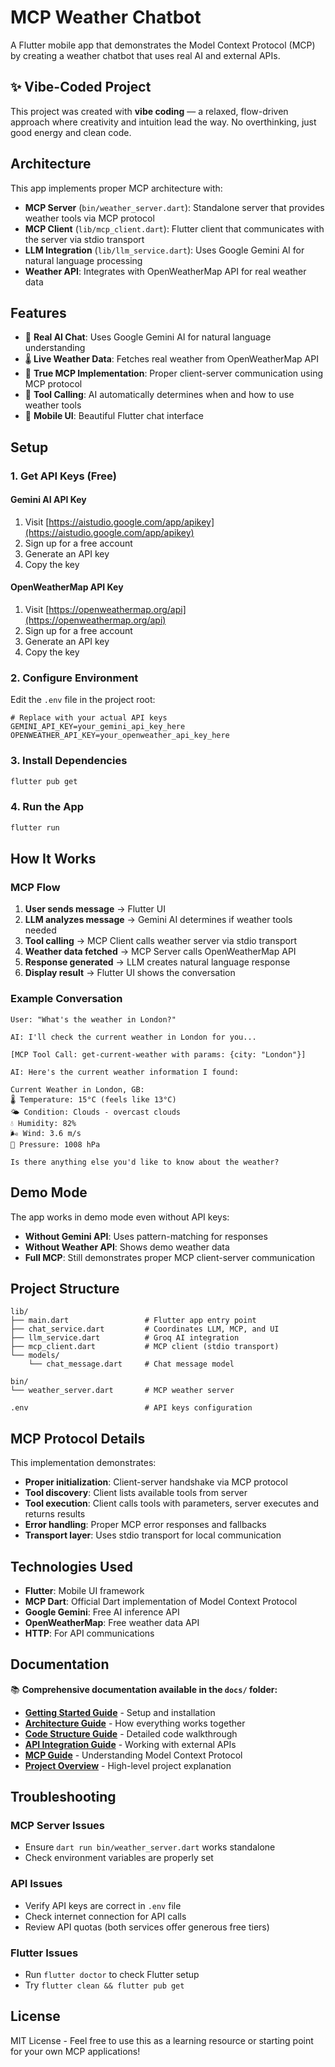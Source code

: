 # MCP Weather Chatbot

A Flutter mobile app that demonstrates the Model Context Protocol (MCP) by creating a weather chatbot that uses real AI and external APIs.

## ✨ Vibe-Coded Project

This project was created with **vibe coding** — a relaxed, flow-driven approach where creativity and intuition lead the way. No overthinking, just good energy and clean code.

## Architecture

This app implements proper MCP architecture with:

- **MCP Server** (`bin/weather_server.dart`): Standalone server that provides weather tools via MCP protocol
- **MCP Client** (`lib/mcp_client.dart`): Flutter client that communicates with the server via stdio transport
- **LLM Integration** (`lib/llm_service.dart`): Uses Google Gemini AI for natural language processing
- **Weather API**: Integrates with OpenWeatherMap API for real weather data

## Features

- 🤖 **Real AI Chat**: Uses Google Gemini AI for natural language understanding
- 🌡️ **Live Weather Data**: Fetches real weather from OpenWeatherMap API
- 📡 **True MCP Implementation**: Proper client-server communication using MCP protocol
- 🔧 **Tool Calling**: AI automatically determines when and how to use weather tools
- 📱 **Mobile UI**: Beautiful Flutter chat interface

## Setup

### 1. Get API Keys (Free)

#### Gemini AI API Key

1. Visit [https://aistudio.google.com/app/apikey](https://aistudio.google.com/app/apikey)
2. Sign up for a free account
3. Generate an API key
4. Copy the key

#### OpenWeatherMap API Key

1. Visit [https://openweathermap.org/api](https://openweathermap.org/api)
2. Sign up for a free account
3. Generate an API key
4. Copy the key

### 2. Configure Environment

Edit the `.env` file in the project root:

```env
# Replace with your actual API keys
GEMINI_API_KEY=your_gemini_api_key_here
OPENWEATHER_API_KEY=your_openweather_api_key_here
```

### 3. Install Dependencies

```bash
flutter pub get
```

### 4. Run the App

```bash
flutter run
```

## How It Works

### MCP Flow

1. **User sends message** → Flutter UI
2. **LLM analyzes message** → Gemini AI determines if weather tools needed
3. **Tool calling** → MCP Client calls weather server via stdio transport
4. **Weather data fetched** → MCP Server calls OpenWeatherMap API
5. **Response generated** → LLM creates natural language response
6. **Display result** → Flutter UI shows the conversation

### Example Conversation

```
User: "What's the weather in London?"

AI: I'll check the current weather in London for you...

[MCP Tool Call: get-current-weather with params: {city: "London"}]

AI: Here's the current weather information I found:

Current Weather in London, GB:
🌡️ Temperature: 15°C (feels like 13°C)
🌤️ Condition: Clouds - overcast clouds
💧 Humidity: 82%
🌬️ Wind: 3.6 m/s
🔽 Pressure: 1008 hPa

Is there anything else you'd like to know about the weather?
```

## Demo Mode

The app works in demo mode even without API keys:

- **Without Gemini API**: Uses pattern-matching for responses
- **Without Weather API**: Shows demo weather data
- **Full MCP**: Still demonstrates proper MCP client-server communication

## Project Structure

```
lib/
├── main.dart                 # Flutter app entry point
├── chat_service.dart         # Coordinates LLM, MCP, and UI
├── llm_service.dart          # Groq AI integration
├── mcp_client.dart           # MCP client (stdio transport)
└── models/
    └── chat_message.dart     # Chat message model

bin/
└── weather_server.dart       # MCP weather server

.env                          # API keys configuration
```

## MCP Protocol Details

This implementation demonstrates:

- **Proper initialization**: Client-server handshake via MCP protocol
- **Tool discovery**: Client lists available tools from server
- **Tool execution**: Client calls tools with parameters, server executes and returns results
- **Error handling**: Proper MCP error responses and fallbacks
- **Transport layer**: Uses stdio transport for local communication

## Technologies Used

- **Flutter**: Mobile UI framework
- **MCP Dart**: Official Dart implementation of Model Context Protocol
- **Google Gemini**: Free AI inference API
- **OpenWeatherMap**: Free weather data API
- **HTTP**: For API communications

## Documentation

📚 **Comprehensive documentation available in the `docs/` folder:**

- **[Getting Started Guide](docs/getting-started.md)** - Setup and installation
- **[Architecture Guide](docs/architecture.md)** - How everything works together
- **[Code Structure Guide](docs/code-structure.md)** - Detailed code walkthrough
- **[API Integration Guide](docs/api-integration.md)** - Working with external APIs
- **[MCP Guide](docs/mcp-guide.md)** - Understanding Model Context Protocol
- **[Project Overview](docs/overview.md)** - High-level project explanation

## Troubleshooting

### MCP Server Issues

- Ensure `dart run bin/weather_server.dart` works standalone
- Check environment variables are properly set

### API Issues

- Verify API keys are correct in `.env` file
- Check internet connection for API calls
- Review API quotas (both services offer generous free tiers)

### Flutter Issues

- Run `flutter doctor` to check Flutter setup
- Try `flutter clean && flutter pub get`

## License

MIT License - Feel free to use this as a learning resource or starting point for your own MCP applications!
